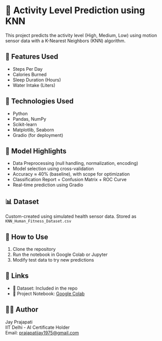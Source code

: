 # 🧠 Activity Level Prediction using KNN

This project predicts the activity level (High, Medium, Low) using motion sensor data with a K-Nearest Neighbors (KNN) algorithm.

## 📌 Features Used
- Steps Per Day
- Calories Burned
- Sleep Duration (Hours)
- Water Intake (Liters)

## 🧪 Technologies Used
- Python
- Pandas, NumPy
- Scikit-learn
- Matplotlib, Seaborn
- Gradio (for deployment)

## 🚀 Model Highlights
- Data Preprocessing (null handling, normalization, encoding)
- Model selection using cross-validation
- Accuracy ≈ 40% (baseline), with scope for optimization
- Classification Report + Confusion Matrix + ROC Curve
- Real-time prediction using Gradio

## 📊 Dataset
Custom-created using simulated health sensor data. Stored as `KNN_Human_Fitness_Dataset.csv`

## 🧰 How to Use
1. Clone the repository
2. Run the notebook in Google Colab or Jupyter
3. Modify test data to try new predictions

## 🔗 Links
- 📂 Dataset: Included in the repo
- 🔗 Project Notebook: [Google Colab](https://colab.research.google.com/drive/1OCOieC_BbDO-yK75N9JrdCkxrdxdIp95?usp=sharing)

## 👨‍💻 Author
Jay Prajapati  
IIT Delhi - AI Certificate Holder  
Email: prajapatijay1975@gmail.com
